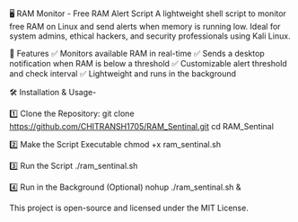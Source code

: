 🖥️ RAM Monitor - Free RAM Alert Script
A lightweight shell script to monitor free RAM on Linux and send alerts when memory is running low. Ideal for system admins, ethical hackers, and security professionals using Kali Linux.

📌 Features
✅ Monitors available RAM in real-time
✅ Sends a desktop notification when RAM is below a threshold
✅ Customizable alert threshold and check interval
✅ Lightweight and runs in the background

🛠️ Installation & Usage-

1️⃣ Clone the Repository:
git clone https://github.com/CHITRANSH1705/RAM_Sentinal.git
cd RAM_Sentinal

2️⃣ Make the Script Executable
chmod +x ram_sentinal.sh

3️⃣ Run the Script
./ram_sentinal.sh

4️⃣ Run in the Background (Optional)
nohup ./ram_sentinal.sh &


This project is open-source and licensed under the MIT License.
